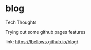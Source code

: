 # blog
Tech Thoughts

Trying out some github pages features

link: https://lbellows.github.io/blog/
